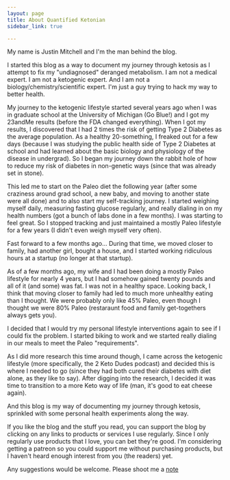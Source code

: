 ```yaml
---
layout: page
title: About Quantified Ketonian
sidebar_link: true

---
```


My name is Justin Mitchell and I'm the man behind the blog.

I started this blog as a way to document my journey through ketosis as I attempt to fix my "undiagnosed" deranged metabolism. I am not a medical expert. I am not a ketogenic expert. And I am not a biology/chemistry/scientific expert. I'm just a guy trying to hack my way to better health.

My journey to the ketogenic lifestyle started several years ago when I was in graduate school at the University of Michigan (Go Blue!) and I got my 23andMe results (before the FDA changed everything). When I got my results, I discovered that I had 2 times the risk of getting Type 2 Diabetes as the average population. As a healthy 20-something, I freaked out for a few days (because I was studying the public health side of Type 2 Diabetes at school and had learned about the basic biology and physiology of the disease in undergrad). So I began my journey down the rabbit hole of how to reduce my risk of diabetes in non-genetic ways (since that was already set in stone).

This led me to start on the Paleo diet the following year (after some craziness around grad school, a new baby, and moving to another state were all done) and to also start my self-tracking journey. I started weighing myself daily, measuring fasting glucose regularly, and really dialing in on my health numbers (got a bunch of labs done in a few months). I was starting to feel great. So I stopped tracking and just maintained a mostly Paleo lifestyle for a few years (I didn't even weigh myself very often). 

Fast forward to a few months ago... During that time, we moved closer to family, had another girl, bought a house, and I started working ridiculous hours at a startup (no longer at that startup). 

As of a few months ago, my wife and I had been doing a mostly Paleo lifestyle for nearly 4 years, but I had somehow gained twenty pounds and all of it (and some) was fat. I was not in a healthy space. Looking back, I think that moving closer to family had led to much more unhealthy eating than I thought. We were probably only like 45% Paleo, even though I thought we were 80% Paleo (restaraunt food and family get-togethers always gets you). 

I decided that I would try my personal lifestyle interventions again to see if I could fix the problem. I started biking to work and we started really dialing in our meals to meet the Paleo "requirements".  

As I did more research this time around though, I came across the ketogenic lifestyle (more specifically, the 2 Keto Dudes podcast) and decided this is where I needed to go (since they had both cured their diabetes with diet alone, as they like to say). After digging into the research, I decided it was time to transition to a more Keto way of life (man, it's good to eat cheese again). 

And this blog is my way of documenting my journey through ketosis, sprinkled with some personal health experiments along the way. 

If you like the blog and the stuff you read, you can support the blog by clicking on any links to products or services I use regularly. Since I only regularly use products that I love, you can bet they're good. I'm considering getting a patreon so you could support me without purchasing products, but I haven't heard enough interest from you (the readers) yet.

Any suggestions would be welcome. Please shoot me a [note](mailto:justin@quantifiedketonian.com)
